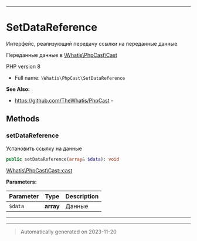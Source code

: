 ***

# SetDataReference

Интерфейс, реализующий
передачу ссылки на
переданные данные

Переданные данные в [\Whatis\PhpCast\Cast]()

PHP version 8
* Full name: `\Whatis\PhpCast\SetDataReference`


**See Also:**

* https://github.com/TheWhatis/PhpCast - 



## Methods


### setDataReference

Установить ссылку на данные

```php
public setDataReference(array& $data): void
```

[\Whatis\PhpCast\Cast::cast]()






**Parameters:**

| Parameter | Type | Description |
|-----------|------|-------------|
| `$data` | **array** | Данные |




***


***
> Automatically generated on 2023-11-20
